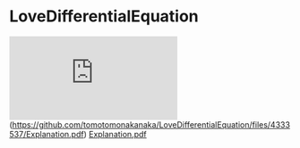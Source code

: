 # LoveDifferentialEquation
![lovediff](https://github.com/tomotomonakanaka/LoveDifferentialEquation/files/4333534/Explanation.pdf)
(https://github.com/tomotomonakanaka/LoveDifferentialEquation/files/4333537/Explanation.pdf)
[Explanation.pdf](https://github.com/tomotomonakanaka/LoveDifferentialEquation/files/4333537/Explanation.pdf)
